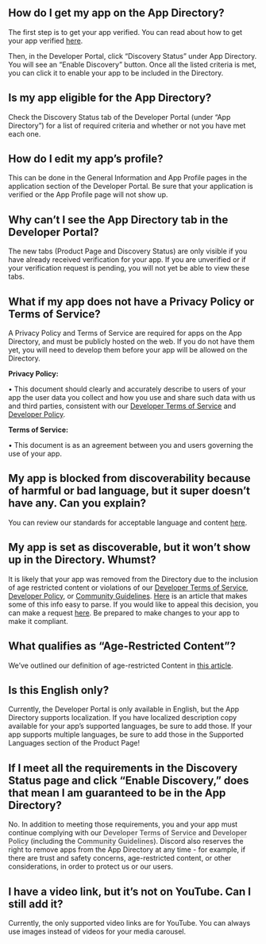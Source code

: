 <h2>How do I get my app on the App Directory?</h2>
<p>The first step is to get your app verified. You can read about how to get your app verified <a href="https://support-dev.discord.com/hc/en-us/articles/6206007597207-How-do-I-get-my-bot-verified-">here</a>.</p>
<p>Then, in the Developer Portal, click “Discovery Status” under App Directory. You will see an “Enable Discovery” button. Once all the listed criteria is met, you can click it to enable your app to be included in the Directory.</p>
<h2>Is my app eligible for the App Directory?</h2>
<p>Check the Discovery Status tab of the Developer Portal (under “App Directory”) for a list of required criteria and whether or not you have met each one.</p>
<h2>How do I edit my app’s profile?</h2>
<p>This can be done in the General Information and App Profile pages in the application section of the Developer Portal. Be sure that your application is verified or the App Profile page will not show up.</p>
<h2>Why can’t I see the App Directory tab in the Developer Portal?</h2>
<p>The new tabs (Product Page and Discovery Status) are only visible if you have already received verification for your app. If you are unverified or if your verification request is pending, you will not yet be able to view these tabs.</p>
<h2>What if my app does not have a Privacy Policy or Terms of Service?</h2>
<p>A Privacy Policy and Terms of Service are required for apps on the App Directory, and must be publicly hosted on the web. If you do not have them yet, you will need to develop them before your app will be allowed on the Directory.</p>
<p><strong>Privacy Policy:</strong></p>
<p>• This document should clearly and accurately describe to users of your app the user data you collect and how you use and share such data with us and third parties, consistent with our <a href="https://discord.com/developers/docs/legal" target="_self">Developer Terms of Service</a> and <a href="https://discord.com/developers/docs/policy" target="_self">Developer Policy</a>.</p>
<p><strong>Terms of Service:</strong></p>
<p>• This document is as an agreement between you and users governing the use of your app.</p>
<h2>My app is blocked from discoverability because of harmful or bad language, but it super doesn’t have any. Can you explain?</h2>
<p>You can review our standards for acceptable language and content <a href="https://support-dev.discord.com/hc/en-us/articles/9489299950487" target="_self">here</a>.</p>
<h2>My app is set as discoverable, but it won’t show up in the Directory. Whumst?</h2>
<p>It is likely that your app was removed from the Directory due to the inclusion of age restricted content or violations of our <a href="https://discord.com/developers/docs/legal" target="_blank" rel="noopener noreferrer">Developer Terms of Service</a>, <a href="https://discord.com/developers/docs/policy" target="_blank" rel="noopener noreferrer">Developer Policy</a>, or <a href="https://discord.com/guidelines" target="_blank" rel="noopener noreferrer">Community Guidelines</a>. <a href="https://support-dev.discord.com/hc/en-us/articles/9489299950487" target="_self">Here</a> is an article that makes some of this info easy to parse. If you would like to appeal this decision, you can make a request <a href="https://dis.gd/app-directory-appeal" target="_blank" rel="noopener">here</a>. Be prepared to make changes to your app to make it compliant.</p>
<h2>What qualifies as “Age-Restricted Content”?</h2>
<p>We’ve outlined our definition of age-restricted Content in <a href="https://support-dev.discord.com/hc/en-us/articles/9489299950487" target="_self">this article</a>.</p>
<h2>Is this English only?</h2>
<p>Currently, the Developer Portal is only available in English, but the App Directory supports localization. If you have localized description copy available for your app’s supported languages, be sure to add those. If your app supports multiple languages, be sure to add those in the Supported Languages section of the Product Page!</p>
<h2>If I meet all the requirements in the Discovery Status page and click “Enable Discovery,” does that mean I am guaranteed to be in the App Directory?</h2>
<p>No. In addition to meeting those requirements, you and your app must continue complying with our <a class="notion-link-token notion-enable-hover" style="cursor: pointer; color: inherit; word-wrap: break-word; font-weight: 600; text-decoration: inherit;" href="https://discord.com/developers/docs/legal" target="_blank" rel="noopener noreferrer" data-token-index="1" data-reactroot=""><span class="link-annotation-unknown-block-id--1462023028" style="border-bottom: 0.05em solid; border-color: rgba(55,53,47,0.4); opacity: 0.7;">Developer Terms of Service</span></a> and <a class="notion-link-token notion-enable-hover" style="cursor: pointer; color: inherit; word-wrap: break-word; font-weight: 600; text-decoration: inherit;" href="https://discord.com/developers/docs/policy" target="_blank" rel="noopener noreferrer" data-token-index="3" data-reactroot=""><span class="link-annotation-unknown-block-id-2045834687" style="border-bottom: 0.05em solid; border-color: rgba(55,53,47,0.4); opacity: 0.7;">Developer Policy</span></a> (including the <a class="notion-link-token notion-enable-hover" style="cursor: pointer; color: inherit; word-wrap: break-word; font-weight: 600; text-decoration: inherit;" href="https://discord.com/guidelines" target="_blank" rel="noopener noreferrer" data-token-index="5" data-reactroot=""><span class="link-annotation-unknown-block-id--148108958" style="border-bottom: 0.05em solid; border-color: rgba(55,53,47,0.4); opacity: 0.7;">Community Guidelines</span></a>). Discord also reserves the right to remove apps from the App Directory at any time - for example, if there are trust and safety concerns, age-restricted content, or other considerations, in order to protect us or our users.</p>
<h2>I have a video link, but it’s not on YouTube. Can I still add it?</h2>
<p>Currently, the only supported video links are for YouTube. You can always use images instead of videos for your media carousel.</p>